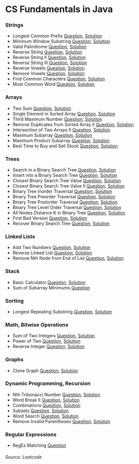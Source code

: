 # CS Fundamentals in Java

### Strings
+ Longest Common Prefix [Question](https://leetcode.com/problems/longest-common-prefix/), [Solution](https://github.com/sbd/cs_fundamentals/blob/master/src/LongestCommonPrefix.java)
+ Minimum Window Substring [Question](https://leetcode.com/problems/minimum-window-substring/), [Solution](https://github.com/sbd/cs_fundamentals/blob/master/src/MinWindowSubstring.java)
+ Valid Palindrome [Question](https://leetcode.com/problems/valid-palindrome/), [Solution](https://github.com/sbd/cs_fundamentals/blob/master/src/ValidPalindrome.java)
+ Reverse String [Question](https://leetcode.com/problems/reverse-string/), [Solution](https://github.com/sbd/cs_fundamentals/blob/master/src/ReverseString.java)
+ Reverse String II [Question](https://leetcode.com/problems/reverse-string-ii/), [Solution](https://github.com/sbd/cs_fundamentals/blob/master/src/ReverseString2.java)
+ Reverse String III [Question](https://leetcode.com/problems/reverse-words-in-a-string-iii/), [Solution](https://github.com/sbd/cs_fundamentals/blob/master/src/ReverseString3.java)
+ Reverse Vowels [Question](https://leetcode.com/problems/reverse-vowels-of-a-string/), [Solution](https://github.com/sbd/cs_fundamentals/blob/master/src/ReverseVowels.java)
+ Remove Vowels [Question](https://leetcode.com/problems/remove-vowels-from-a-string/), [Solution](https://github.com/sbd/cs_fundamentals/blob/master/src/RemoveVowels.java)
+ Find Common Characters [Question](https://leetcode.com/problems/find-common-characters/), [Solution](https://github.com/sbd/cs_fundamentals/blob/master/src/CommonChars.java)
+ Most Common Word [Question](https://leetcode.com/problems/most-common-word/), [Solution](https://github.com/sbd/cs_fundamentals/blob/master/src/CommonWord.java)

### Arrays
+ Two Sum [Question](https://leetcode.com/problems/two-sum/), [Solution](https://github.com/sbd/cs_fundamentals/blob/master/src/TwoSum.java)
+ Single Element in Sorted Array [Question](https://leetcode.com/problems/single-element-in-a-sorted-array/), [Solution](https://github.com/sbd/cs_fundamentals/blob/master/src/OnlyNonDuplicate.java)
+ Third Maximum Number [Question](https://leetcode.com/problems/third-maximum-number/), [Solution](https://github.com/sbd/cs_fundamentals/blob/master/src/ThirdMax.java)
+ Remove Duplicates from Sorted Array II [Question](https://leetcode.com/problems/remove-duplicates-from-sorted-array-ii/), [Solution](https://github.com/sbd/cs_fundamentals/blob/master/src/RemoveKDuplicates.java)
+ Intersection of Two Arrays II [Question](https://leetcode.com/problems/intersection-of-two-arrays-ii/), [Solution](https://github.com/sbd/cs_fundamentals/blob/master/src/IntersectArrays2.java)
+ Maximum Subarray [Question](https://leetcode.com/problems/maximum-subarray/), [Solution](https://github.com/sbd/cs_fundamentals/blob/master/src/MaxSumSubarray.java)
+ Maximum Product Subarray [Question](https://leetcode.com/problems/maximum-product-subarray/), [Solution](https://github.com/sbd/cs_fundamentals/blob/master/src/MaxProdSubarray.java)
+ Best Time to Buy and Sell Stock [Question](https://leetcode.com/problems/best-time-to-buy-and-sell-stock/), [Solution](https://github.com/sbd/cs_fundamentals/blob/master/src/BuySellStock.java)

### Trees
+ Search in a Binary Search Tree [Question](https://leetcode.com/problems/search-in-a-binary-search-tree/), [Solution](https://github.com/sbd/cs_fundamentals/blob/master/src/SearchBST.java)
+ Insert into a Binary Search Tree [Question](https://leetcode.com/problems/insert-into-a-binary-search-tree/), [Solution](https://github.com/sbd/cs_fundamentals/blob/master/src/InsertBST.java)
+ Closest Binary Search Tree Value [Question](https://leetcode.com/problems/closest-binary-search-tree-value/), [Solution](https://github.com/sbd/cs_fundamentals/blob/master/src/ClosestValBST.java)
+ Closest Binary Search Tree Value II [Question](https://leetcode.com/problems/closest-binary-search-tree-value-ii/), [Solution]()
+ Binary Tree Inorder Traversal [Question](https://leetcode.com/problems/binary-tree-inorder-traversal/), [Solution](https://github.com/sbd/cs_fundamentals/blob/master/src/InorderBST.java)
+ Binary Tree Preorder Traversal [Question](https://leetcode.com/problems/binary-tree-preorder-traversal/), [Solution](https://github.com/sbd/cs_fundamentals/blob/master/src/PreorderBST.java)
+ Binary Tree Postorder Traversal [Question](https://leetcode.com/problems/binary-tree-postorder-traversal/), [Solution](https://github.com/sbd/cs_fundamentals/blob/master/src/PostorderBST.java)
+ Binary Tree Level Order Traversal [Question](https://leetcode.com/problems/binary-tree-level-order-traversal/), [Solution](https://github.com/sbd/cs_fundamentals/blob/master/src/LevelOrderBST.java)
+ All Nodes Distance K in Binary Tree [Question](https://leetcode.com/problems/all-nodes-distance-k-in-binary-tree/), [Solution](https://github.com/sbd/cs_fundamentals/blob/master/src/AllNodesDistanceK.java)
+ First Bad Version [Question](https://leetcode.com/problems/first-bad-version/), [Solution](https://github.com/sbd/cs_fundamentals/blob/master/src/FirstBadVersion.java)
+ Recover Binary Search Tree [Question](https://leetcode.com/problems/recover-binary-search-tree/), [Solution](https://github.com/sbd/cs_fundamentals/blob/master/src/RecoverBST.java)

### Linked Lists
+ Add Two Numbers [Question](https://leetcode.com/problems/add-two-numbers/), [Solution](https://github.com/sbd/cs_fundamentals/blob/master/src/AddTwoLL.java)
+ Reverse Linked List [Question](https://leetcode.com/problems/reverse-linked-list/), [Solution](https://github.com/sbd/cs_fundamentals/blob/master/src/ReverseLL.java)
+ Remove Nth Node from End of List [Question](https://leetcode.com/problems/remove-nth-node-from-end-of-list/), [Solution](https://github.com/sbd/cs_fundamentals/blob/master/src/RemoveNthNodeLL.java)

### Stack 
+ Basic Calculator [Question](https://leetcode.com/problems/basic-calculator/), [Solution](https://github.com/sbd/cs_fundamentals/blob/master/src/BasicCalculator.java)
+ Sum of Subarray Minimums [Question](https://leetcode.com/problems/sum-of-subarray-minimums/)

### Sorting
+ Longest Repeating Substring [Question](https://leetcode.com/problems/longest-repeating-substring/), [Solution](https://github.com/sbd/cs_fundamentals/blob/master/src/LongestRepeatingSubstring.java)

### Math, Bitwise Operations
+ Sum of Two Integers [Question](https://leetcode.com/problems/sum-of-two-integers/), [Solution](https://github.com/sbd/cs_fundamentals/blob/master/src/SumOfInts.java)
+ Power of Two [Question](https://leetcode.com/problems/power-of-two/), [Solution](https://github.com/sbd/cs_fundamentals/blob/master/src/PowerOfTwo.java)
+ Reverse Integer [Question](https://leetcode.com/problems/reverse-integer/), [Solution](https://github.com/sbd/cs_fundamentals/blob/master/src/ReverseInt.java)

### Graphs
+ Clone Graph [Question](https://leetcode.com/problems/clone-graph/), [Solution](https://github.com/sbd/cs_fundamentals/blob/master/src/CloneGraph.java)

### Dynamic Programming, Recursion
+ Nth Tribonacci Number [Question](https://leetcode.com/problems/n-th-tribonacci-number/), [Solution](https://github.com/sbd/cs_fundamentals/blob/master/src/NthTribonacci.java)
+ Word Break II [Question](https://leetcode.com/problems/word-break-ii/), [Solution](https://github.com/sbd/cs_fundamentals/blob/master/src/WordBreak.java)
+ Combinations [Question](https://leetcode.com/problems/combinations/), [Solution](https://github.com/sbd/cs_fundamentals/blob/master/src/Combinations.java)
+ Subsets [Question](https://leetcode.com/problems/subsets/), [Solution](https://github.com/sbd/cs_fundamentals/blob/master/src/Subsets.java)
+ Word Search [Question](https://leetcode.com/problems/word-search/), [Solution](https://github.com/sbd/cs_fundamentals/blob/master/src/WordSearch.java)
+ Remove Invalid Parentheses [Question](https://leetcode.com/problems/remove-invalid-parentheses/), [Solution](https://github.com/sbd/cs_fundamentals/blob/master/src/RemoveInvalidParens.java)

### Regular Expressions 
+ RegEx Matching [Question](https://leetcode.com/problems/regular-expression-matching/)



###### Source: Leetcode 
